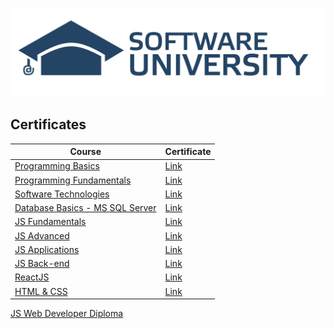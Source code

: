 <a name="certificates" href="https://softuni.bg/" rel="Courses">  ![SoftUni logo][logo] <a/>

[logo]: https://github.com/StiliyanStoyanov/softuni/blob/master/softuni-logo.png "Link"
<h2> Certificates </h2>

|**Course**|**Certificate**| 
|---|---|
|<a href="https://softuni.bg/trainings/1770/programming-basics-with-csharp-october-2017/" > Programming Basics </a> | <a href="https://softuni.bg/certificates/details/49977/d0426622"> Link </a> |
|<a href="https://softuni.bg/trainings/1786/programming-fundamentals-january-2018" > Programming Fundamentals </a> | <a href="https://softuni.bg/certificates/details/54378/154c1eea"> Link </a> |
|<a href="https://softuni.bg/trainings/1787/software-technologies-march-2018" > Software Technologies </a> | <a href="https://softuni.bg/certificates/details/54166/7236c0a2"> Link </a> |
|<a href="https://softuni.bg/trainings/1985/database-basics-mssql-may-2018/internal" > Database Basics - MS SQL Server </a> | <a href="https://softuni.bg/certificates/details/55559/8b912c84"> Link </a> |
|<a href="https://softuni.bg/trainings/1968/js-fundamentals-may-2018" > JS Fundamentals </a> | <a href="https://softuni.bg/certificates/details/57821/70b3a67b"> Link </a> |
|<a href="https://softuni.bg/trainings/1969/js-advanced-june-2018" > JS Advanced </a> | <a href="https://softuni.bg/certificates/details/56196/efd50a16"> Link </a> |
|<a href="https://softuni.bg/trainings/1970/js-applications-july-2018" > JS Applications </a> | <a href="https://softuni.bg/certificates/details/57852/54cd8fb7"> Link </a> |
|<a href="https://softuni.bg/trainings/2452/js-back-end-september-2019" > JS Back-end </a> | <a href="https://softuni.bg/certificates/details/72492/0d3b6dba"> Link </a> |
|<a href="https://softuni.bg/trainings/2570/reactjs-october-2019" > ReactJS </a> | <a href="https://softuni.bg/certificates/details/75510/8c8a6588"> Link </a> |
|<a href="https://softuni.bg/trainings/2784/html-and-css-february-2020"> HTML & CSS </a> | <a href="https://softuni.bg/certificates/details/78774/fa4370ae"> Link </a> |

<a href="https://softuni.bg/certificates/details/76167/abdbe1cd"> JS Web Developer Diploma </a>
